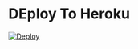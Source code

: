 # DEploy To Heroku
[![Deploy](https://www.herokucdn.com/deploy/button.svg)](https://heroku.com/deploy?template=https://github.com/AleJefe36/crear-links-moodle-9.9.9.0)
